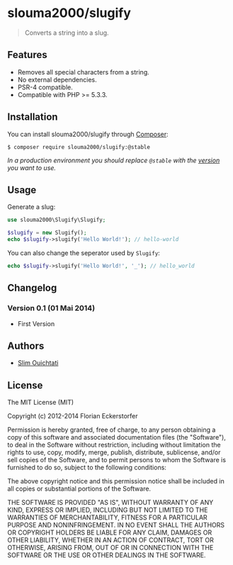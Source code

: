 slouma2000/slugify
=============

> Converts a string into a slug.

Features
--------

- Removes all special characters from a string.
- No external dependencies.
- PSR-4 compatible.
- Compatible with PHP >= 5.3.3.


Installation
------------

You can install slouma2000/slugify through [Composer](https://getcomposer.org):

```shell
$ composer require slouma2000/slugify:@stable
```

*In a production environment you should replace `@stable` with the [version](https://github.com/slouma2000/slugify/releases) you want to use.*


Usage
-----

Generate a slug:

```php
use slouma2000\Slugify\Slugify;

$slugify = new Slugify();
echo $slugify->slugify('Hello World!'); // hello-world
```

You can also change the seperator used by `Slugify`:

```php
echo $slugify->slugify('Hello World!', '_'); // hello_world
```

Changelog
---------

### Version 0.1 (01 Mai 2014)

- First Version


Authors
-------

- [Slim Ouichtati](https://github.com/slouma2000)

License
-------

The MIT License (MIT)

Copyright (c) 2012-2014 Florian Eckerstorfer

Permission is hereby granted, free of charge, to any person obtaining a copy of this software and associated
documentation files (the "Software"), to deal in the Software without restriction, including without limitation the
rights to use, copy, modify, merge, publish, distribute, sublicense, and/or sell copies of the Software, and to permit
persons to whom the Software is furnished to do so, subject to the following conditions:

The above copyright notice and this permission notice shall be included in all copies or substantial portions of the
Software.

THE SOFTWARE IS PROVIDED "AS IS", WITHOUT WARRANTY OF ANY KIND, EXPRESS OR IMPLIED, INCLUDING BUT NOT LIMITED TO THE
WARRANTIES OF MERCHANTABILITY, FITNESS FOR A PARTICULAR PURPOSE AND NONINFRINGEMENT. IN NO EVENT SHALL THE AUTHORS OR
COPYRIGHT HOLDERS BE LIABLE FOR ANY CLAIM, DAMAGES OR OTHER LIABILITY, WHETHER IN AN ACTION OF CONTRACT, TORT OR
OTHERWISE, ARISING FROM, OUT OF OR IN CONNECTION WITH THE SOFTWARE OR THE USE OR OTHER DEALINGS IN THE SOFTWARE.
